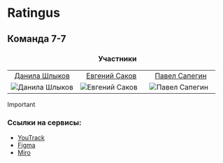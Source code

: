 # Ratingus
## Команда 7-7

<table align="center">
  <thead><div align="center"><h3>Участники</h3></div></thead>
  <tr>
    <td align="center"><a href="https://github.com/burunyuu23">Данила Шлыков</a></td>
    <td align="center"><a href="https://github.com/PiPuKaPRo">Евгений Саков</a></td>
    <td align="center"><a href="https://github.com/SapeginPavel">Павел Сапегин</a></td>
  </tr>
  <tr>
    <td width = 33.33% height = 33.33% ><img src="https://avatars.githubusercontent.com/u/34377854" alt="Данила Шлыков"></td>
    <td width = 33.33% height = 33.33% ><img src="https://avatars.githubusercontent.com/u/91192469" alt="Евгений Саков"></td>
    <td width = 33.33% height = 33.33% ><img src="https://avatars.githubusercontent.com/u/112646457" alt="Павел Сапегин"></td>
  </tr>
</table>

> [!IMPORTANT]
> ### Ссылки на сервисы:
> - [YouTrack](https://ratingus.youtrack.cloud/articles/RATINGUS)
> - [Figma](https://www.figma.com/file/0RZGaBbtYFtDCzDzM41auT/Ratingus?type=design&node-id=0%3A1&mode=design&t=A72bi5OdCWjHiFSn-1)
> - [Miro](https://miro.com/app/board/uXjVNq3ckq8=/)
